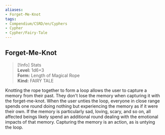 ```yaml
---
aliases:
- Forget-Me-Knot
tags:
- Compendium/CSRD/en/Cyphers
- Cypher
- Cypher/Fairy-Tale
---
```


  
## Forget-Me-Knot  
>[!info] Stats  
> **Level:** 1d6+3  
> **Form:** Length of Magical Rope  
> **Kind:** FAIRY TALE
  
Knotting the rope together to form a loop allows the user to capture a memory from their past. They don't lose the memory when capturing it with the forget-me-knot. When the user unties the loop, everyone in close range spends one round doing nothing but experiencing the memory as if it were their own. If the memory is particularly sad, loving, scary, and so on, all affected beings likely spend an additional round dealing with the emotional impacts of that memory. Capturing the memory is an action, as is untying the loop.